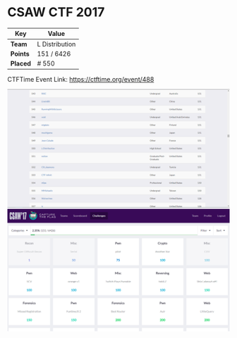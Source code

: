 # CSAW CTF 2017

Key           | Value
------------- | -------------
**Team**      | L Distribution
**Points**    | 151 / 6426
**Placed**    | # 550

CTFTime Event Link: https://ctftime.org/event/488

![scoreboard.png not found](https://raw.githubusercontent.com/CF12/ctf/master/2017-csaw-ctf/images/scoreboard.png)
![problems.png not found](https://raw.githubusercontent.com/CF12/ctf/master/2017-csaw-ctf/images/problems.png)
